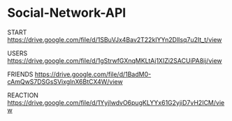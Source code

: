 # Social-Network-API

START https://drive.google.com/file/d/1SBuVJx4Bav2T22kIYYn2DlIsq7u2It_t/view

USERS https://drive.google.com/file/d/1gStrwfGXnqMKLtAj1XIZi2SACUiPA8ij/view

FRIENDS https://drive.google.com/file/d/1BadM0-cAmQwS7DSGsSVixglnX6BtCX4W/view

REACTION https://drive.google.com/file/d/1YyjIwdvO6pugKLYYx61G2yjiD7vH2ICM/view
